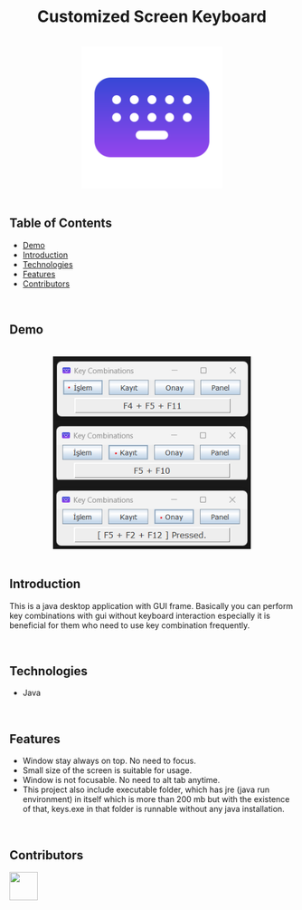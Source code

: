<h1 align="center">Customized Screen Keyboard</h1> 

<br>

<div align="center">
    <img width=250 src="/src/icon/favicon.png">
</div>

<br/>

## Table of Contents

- [Demo](#demo)
- [Introduction](#introduction)
- [Technologies](#technologies)
- [Features](#features)
- [Contributors](#contributors)

<br/>

## Demo

<br/>

<div align="center">
    <img width=350 src="/src/demo/demo.png">
</div>

<br/>

## Introduction

This is a java desktop application with GUI frame. Basically you can perform key combinations with gui without keyboard interaction especially it is beneficial for them who need to use key combination frequently.

<br/>

## Technologies

* Java

<br/>

## Features

* Window stay always on top. No need to focus.
* Small size of the screen is suitable for usage.
* Window is not focusable. No need to alt tab anytime.
* This project also include executable folder, which has jre (java run environment) in itself which is more than 200 mb but with the existence of that, keys.exe in that folder is runnable without any java installation. 


<br/>

## Contributors

<a href="https://github.com/ahmettoguz" target="_blank"><img width=50 height=50 src="https://avatars.githubusercontent.com/u/101711642?v=4"></a>
